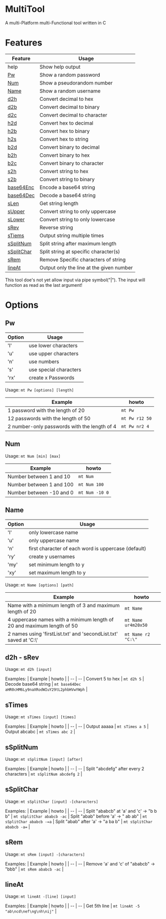# MultiTool

A multi-Platform multi-Functional tool written in C

# Features

| Feature | Usage |
| ------- | ----- |
 help | Show help output |
 [Pw](#pw)   | Show a random password |
 [Num](#num) | Show a pseudorandom number |
 [Name](#name) | Show a random username |
 [d2h](#d2h---srev) | Convert decimal to hex |
 [d2b](#d2h---srev) | Convert decimal to binary |
 [d2c](#d2h---srev) | Convert decimal to character |
 [h2d](#d2h---srev) | Convert hex to decimal |
 [h2b](#d2h---srev) | Convert hex to binary |
 [h2s](#d2h---srev) | Convert hex to string |
 [b2d](#d2h---srev) | Convert binary to decimal |
 [b2h](#d2h---srev) | Convert binary to hex |
 [b2c](#d2h---srev) | Convert binary to character |
 [s2h](#d2h---srev) | Convert string to hex |
 [s2b](#d2h---srev) | Convert string to binary |
 [base64Enc](#d2h---srev) | Encode a base64 string |
 [base64Dec](#d2h---srev) | Decode a base64 string |
 [sLen](#d2h---srev) | Get string length |
 [sUpper](#d2h---srev) | Convert string to only uppercase |
 [sLower](#d2h---srev) | Convert string to only lowercase |
 [sRev](#d2h---srev) | Reverse string |
 [sTiems](#stimes) | Output string multiple times |
 [sSplitNum](#ssplitnum) | Split string after maximum length |
 [sSplitChar](#ssplitchar) | Split string at specific character(s) |
 [sRem](#srem) | Remove Specific characters of string |
 [lineAt](#lineat) | Output only the line at the given number |

This tool doe's not yet allow input via pipe symbol("|"). The input will function as read as the last argument!

# Options

## Pw

| Option | Usage |
| -- | -- |
 'l' | use lower characters |
 'u' | use upper characters |
 'n' | use numbers |
 's' | use special characters |
 'rx' | create x Passwords |

Usage:
    `mt Pw [options] [length]`

| Example | howto |
| -- | -- |
 1 password with the length of 20 | `mt Pw` |
 12 passwords with the length of 50 | `mt Pw r12 50` |
 2 number-only passwords with the length of 4 | `mt Pw nr2 4` |

## Num

Usage:
    `mt Num [min] [max]`

| Example | howto |
| -- | -- |
 Number between 1 and 10 | `mt Num` |
 Number between 1 and 100 | `mt Num 100` |
 Number between -10 and 0 | `mt Num -10 0` |

## Name

| Option | Usage |
| -- | -- |
 'l' | only lowercase name |
 'u' | only uppercase name |
 'n' | first character of each word is uppercase (default) |
 'ry'| create y usernames |
 'my' | set minimum length to y |
 'xy' | set maximum length to y |

Usage:
    `mt Name [options] [path]`

| Example | howto |
| -- | -- |
 Name with a minimum length of 3 and maximum length of 20 |`mt Name`
 4 uppercase names with a minimum length of 20 and maximum length of 50 | `mt Name ur4m20x50` |
 2 names using 'firstList.txt' and 'secondList.txt' saved at 'C:\\' | `mt Name r2 "C:\"` |

## d2h - sRev

Usage:
    `mt d2h [input]`

Examples:
| Example | howto |
| -- | -- |
 Convert 5 to hex | `mt d2h 5` |
 Decode base64 string | `mt base64Dec aHR0cHM6Ly9naXRodWIuY29tL2phbHVwYWph` |

## sTimes

Usage:
    `mt sTimes [input] [times]`

Examples:
| Example | howto |
| -- | -- |
 Output aaaaa | `mt sTimes a 5` |
 Output abcabc | `mt sTimes abc 2` |

## sSplitNum

Usage:
    `mt sSplitNum [input] [after]`

Examples:
| Example | howto |
| -- | -- |
 Split "abcdefg" after every 2 characters | `mt sSplitNum abcdefg 2` |

## sSplitChar

Usage:
    `mt sSplitChar [input] -[characters]`

Examples:
| Example | howto |
| -- | -- |
 Split "ababcb" at 'a' and 'c' -> "b b b" | `mt sSplitChar ababcb -ac` |
 Split "abab" before 'a' -> " ab ab" | `mt sSplitChar ababcb -=a` |
 Split "abab" after 'a' -> "a ba b" | `mt sSplitChar ababcb -a=` |

## sRem

Usage:
    `mt sRem [input] -[characters]`

Examples:
| Example | howto |
| -- | -- |
 Remove 'a' and 'c' of "ababcb" -> "bbb" | `mt sRem ababcb -ac` |

## lineAt

Usage:
    `mt lineAt -[line] [input]`

Examples:
| Example | howto |
| -- | -- |
 Get 5th line | `mt lineAt -5 "ab\ncd\nef\ng\nh\nij"` |

